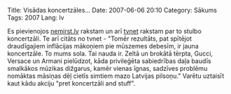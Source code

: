 Title: Visādas koncertzāles…
Date: 2007-06-06 20:10
Category: Sākums
Tags: 2007
Lang: lv

Es pievienojos [nemirst.lv][1] rakstam un arī [tvnet][2] rakstam par to stulbo koncertzāli. Te arī citāts no tvnet - "Tomēr rezultāts, pat spītējot draudīgajiem inflācijas mākoņiem pie mūszemes debesīm, ir jauna koncertzāle. To mums sola. Tai nauda ir. Zeltā un brokātā tērpta, Gucci, Versace un Armani pielūdzot, kāda privileģēta sabiedrības daļa baudīs smalkākos mūzikas dižgarus, kamēr vienas īgnas, sadzīves problēmu nomāktas māsiņas dēļ cietīs simtiem mazo Latvijas pilsoņu." Varētu uztaisīt kaut kādu akciju "pret koncertzāli and stuff".

  [1]: http://www.nemirst.lv/index.php?rid=337
  [2]: http://www.tvnet.lv/zinas/children/hospital/article.php?id=502066
